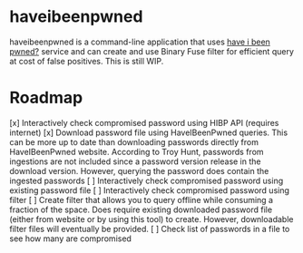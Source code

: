 # haveibeenpwned

haveibeenpwned is a command-line application that uses [have i been pwned?](https://haveibeenpwned.com/) service and can create and use Binary Fuse filter for efficient query at cost of false positives. This is still WIP.

# Roadmap
[x] Interactively check compromised password using HIBP API (requires internet)
[x] Download password file using HaveIBeenPwned queries. This can be more up to date than downloading passwords directly from HaveIBeenPwned website. According to Troy Hunt, passwords from ingestions are not included since a password version release in the download version. However, querying the password does contain the ingested passwords
[ ] Interactively check compromised password using existing password file
[ ] Interactively check compromised password using filter
[ ] Create filter that allows you to query offline while consuming a fraction of the space. Does require existing downloaded password file (either from website or by using this tool) to create. However, downloadable filter files will eventually be provided.
[ ] Check list of passwords in a file to see how many are compromised